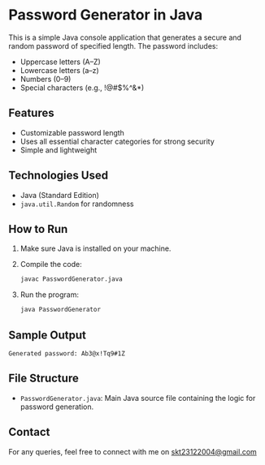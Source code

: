 # Password Generator in Java

This is a simple Java console application that generates a secure and random password of specified length. The password includes:
- Uppercase letters (A–Z)
- Lowercase letters (a–z)
- Numbers (0–9)
- Special characters (e.g., !@#$%^&*)

## Features

- Customizable password length
- Uses all essential character categories for strong security
- Simple and lightweight

## Technologies Used

- Java (Standard Edition)
- `java.util.Random` for randomness

## How to Run

1. Make sure Java is installed on your machine.

2. Compile the code:

   ```bash
   javac PasswordGenerator.java
   ```
3. Run the program:

   ```bash
   java PasswordGenerator
   ```

## Sample Output

```
Generated password: Ab3@x!Tq9#1Z
```

## File Structure

- `PasswordGenerator.java`: Main Java source file containing the logic for password generation.


## Contact

For any queries, feel free to connect with me on skt23122004@gmail.com

